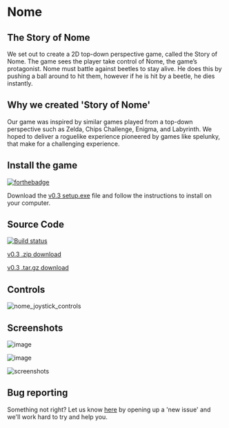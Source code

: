 # Nome
## The Story of Nome

We set out to create a 2D top-down perspective game, called the Story of Nome. The game sees the player take control of Nome, the game’s protagonist. Nome must battle against beetles to stay alive. He does this by pushing a ball around to hit them, however if he is hit by a beetle, he dies instantly. 

## Why we created 'Story of Nome'
Our game was inspired by similar games played from a top-down perspective such as Zelda, Chips Challenge, Enigma, and Labyrinth. We hoped to deliver a roguelike experience pioneered by games like spelunky, that make for a challenging experience.

## Install the game 
[![forthebadge](https://forthebadge.com/images/badges/made-with-c-plus-plus.svg)](https://forthebadge.com)

Download the <a href="https://github.com/thingmonster/nome/releases/download/v0.3/setup.exe" target="_blank">v0.3 setup.exe</a> file and follow the instructions to install on your computer.

## Source Code
[![Build status](https://ci.appveyor.com/api/projects/status/pf80ga951mt102yy?svg=true)](https://ci.appveyor.com/project/EarlMurray/nome)

<a href="https://github.com/thingmonster/nome/archive/v0.3.zip">v0.3 .zip download</a>

<a href="https://github.com/thingmonster/nome/archive/v0.3.tar.gz">v0.3 .tar.gz download</a>

## Controls

![nome_joystick_controls](https://user-images.githubusercontent.com/24362260/38814269-0600822c-4189-11e8-9842-287c3397e9e1.png)

## Screenshots

![image](https://user-images.githubusercontent.com/24362260/38784945-4e273870-4111-11e8-9926-7f9e115df231.png)

![image](https://user-images.githubusercontent.com/24362260/38784950-5c494678-4111-11e8-891b-2ba05d5ceaad.png)

![screenshots](https://user-images.githubusercontent.com/24362260/38814456-6ff07a2a-4189-11e8-8505-328062e5e9c6.png)


## Bug reporting 

Something not right? Let us know <a href="https://github.com/thingmonster/nome/issues">here</a> by opening up a 'new issue' and we'll work hard to try and help you.
